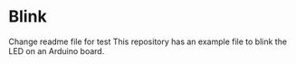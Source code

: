 # Blink

Change readme file for test
This repository has an example file to blink the LED on an Arduino board.
